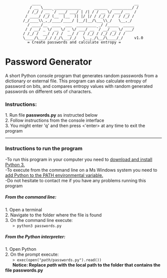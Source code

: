                 ____                                          __
               / __ \____ ____________      ______  _________/ /
              / /_/ / __ `/ ___/ ___/ | /| / / __ \/ ___/ __  / 
             / ____/ /_/ (__  |__  )| |/ |/ / /_/ / /  / /_/ /  
            /_/____\\_,_/____/____/ |__/|__/\___\\_/   \__,_/   
              / ____/__  ____  ___  _________ _/ /_____  _____  
             / / __/ _ \/ __ \/ _ \/ ___/ __ `/ __/ __ \/ ___/  
            / /_/ /  __/ / / /  __/ /  / /_/ / /_/ /_/ / /      
            \____/\___/_/ /_/\___/_/   \__,_/\__/\____/_/     v1.0
              = Create passwords and calculate entropy =                                   
   
<h1>Password Generator</h1>

A short Python console program that generates random passwords from a dictionary or external file. This program can also calculate entropy of password on bits, and compares entropy values with random generated passwords on different sets of characters. <br>
<h3>Instructions:</h3>
1. Run file <b>passwords.py</b> as instructed below<br>
2. Follow instructions from the console interface <br>
3. You might enter 'q' and then press <'enter> at any time to exit the program

<hr>

<h3>Instructions to run the program</h3>
-To run this program in your computer you need to <a href="https://www.python.org/downloads/">download and install Python 3.</a><br>
-To execute from the command line on a Ms Windows system you need to <a href="https://docs.python.org/2/using/windows.html">add Python to the PATH environmental variable.</a><br>
-Do not hesitate to contact me if you have any problems running this program <br>

<h5>From the command line:</h5>
1. Open a terminal <br>
2. Navigate to the folder where the file is found <br>
3. On the command line execute: <br>
&nbsp &nbsp &nbsp <code>> python3 passwords.py </code> <br>

<h5>From the Python interpreter:</h5>
1. Open Python <br>
2. On the prompt execute: <br>
&nbsp &nbsp &nbsp <code>> exec(open("<i>path</i>/passwords.py").read())</code> <br>
&nbsp &nbsp &nbsp <b>Notice: Replace <i>path</i> with the local path to the folder that contains the file passwords.py</b> <br>